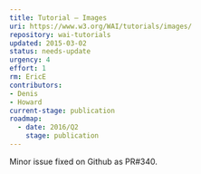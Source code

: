 ```yaml
---
title: Tutorial – Images
uri: https://www.w3.org/WAI/tutorials/images/
repository: wai-tutorials
updated: 2015-03-02
status: needs-update
urgency: 4
effort: 1
rm: EricE
contributors:
- Denis
- Howard
current-stage: publication
roadmap:
  - date: 2016/Q2
    stage: publication
---
```


Minor issue fixed on Github as PR#340.